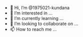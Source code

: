 - 👋 Hi, I’m @1975021-kundana
- 👀 I’m interested in ...
- 🌱 I’m currently learning ...
- 💞️ I’m looking to collaborate on ...
- 📫 How to reach me ...

<!---
1975021-kundana/1975021-kundana is a ✨ special ✨ repository because its `README.md` (this file) appears on your GitHub profile.
You can click the Preview link to take a look at your changes.
--->
